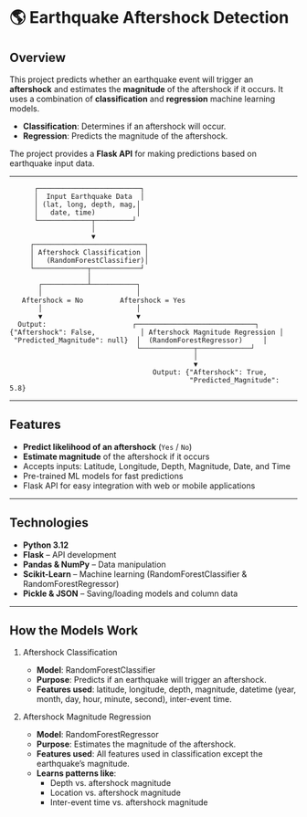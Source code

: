 # 🌎 Earthquake Aftershock Detection

## Overview
This project predicts whether an earthquake event will trigger an **aftershock** and estimates the **magnitude** of the aftershock if it occurs. It uses a combination of **classification** and **regression** machine learning models.

- **Classification**: Determines if an aftershock will occur.  
- **Regression**: Predicts the magnitude of the aftershock.  

The project provides a **Flask API** for making predictions based on earthquake input data.

---

          ┌─────────────────────────┐
          │  Input Earthquake Data  │
          │ (lat, long, depth, mag,│
          │   date, time)          │
          └─────────────┬─────────┘
                        │
                        ▼
         ┌───────────────────────────┐
         │ Aftershock Classification │
         │   (RandomForestClassifier)│
         └─────────────┬────────────┘
                       │
           ┌───────────┴───────────┐
           │                       │
       Aftershock = No         Aftershock = Yes
           │                       │
           ▼                       ▼
      Output:                     ┌─────────────────────────────┐
    {"Aftershock": False,           │ Aftershock Magnitude Regression │
     "Predicted_Magnitude": null}  │  (RandomForestRegressor)     │
                                   └─────────────┬─────────────┘
                                                 │
                                                 ▼
                                       Output: {"Aftershock": True,
                                                "Predicted_Magnitude": 5.8}

                                                

---

## Features
- **Predict likelihood of an aftershock** (`Yes` / `No`)  
- **Estimate magnitude** of the aftershock if it occurs  
- Accepts inputs: Latitude, Longitude, Depth, Magnitude, Date, and Time  
- Pre-trained ML models for fast predictions  
- Flask API for easy integration with web or mobile applications  

---

## Technologies
- **Python 3.12**  
- **Flask** – API development  
- **Pandas & NumPy** – Data manipulation  
- **Scikit-Learn** – Machine learning (RandomForestClassifier & RandomForestRegressor)  
- **Pickle & JSON** – Saving/loading models and column data  

---

## How the Models Work

1. Aftershock Classification
   - **Model**: RandomForestClassifier
   - **Purpose**: Predicts if an earthquake will trigger an aftershock.
   - **Features used**: latitude, longitude, depth, magnitude, datetime (year, month, day, hour, minute, second), inter-event time.

2. Aftershock Magnitude Regression
   - **Model**: RandomForestRegressor
   - **Purpose**: Estimates the magnitude of the aftershock.
   - **Features used**: All features used in classification except the earthquake’s magnitude.
   - **Learns patterns like**:
      - Depth vs. aftershock magnitude
      - Location vs. aftershock magnitude
      - Inter-event time vs. aftershock magnitude
